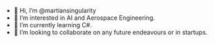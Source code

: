 - 👋 Hi, I’m @martiansingularity
- 👀 I’m interested in AI and Aerospace Engineering.
- 🌱 I’m currently learning C#. 
- 💞️ I’m looking to collaborate on any future endeavours or in startups.

<!---
martiansingularity/martiansingularity is a ✨ special ✨ repository because its `README.md` (this file) appears on your GitHub profile.
You can click the Preview link to take a look at your changes.
--->
